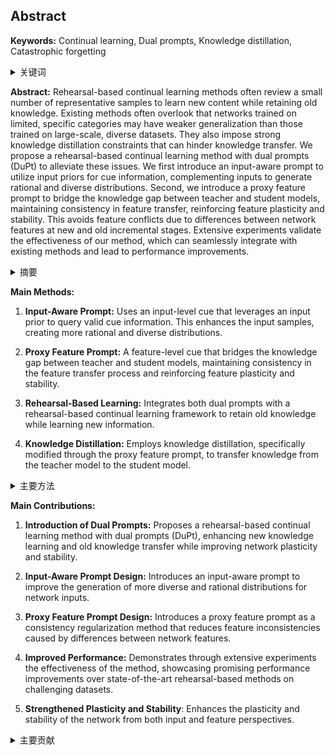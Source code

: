 ## Abstract

**Keywords:** Continual learning, Dual prompts, Knowledge distillation, Catastrophic forgetting

<details>
    <summary>关键词</summary>
    <ul>
        持续学习，双提示，知识蒸馏，灾难性遗忘
    <ul>
</details>

**Abstract:** Rehearsal-based continual learning methods often review a small number of representative samples to learn new content while retaining old knowledge. Existing methods often overlook that networks trained on limited, specific categories may have weaker generalization than those trained on large-scale, diverse datasets. They also impose strong knowledge distillation constraints that can hinder knowledge transfer. We propose a rehearsal-based continual learning method with dual prompts (DuPt) to alleviate these issues. We first introduce an input-aware prompt to utilize input priors for cue information, complementing inputs to generate rational and diverse distributions. Second, we introduce a proxy feature prompt to bridge the knowledge gap between teacher and student models, maintaining consistency in feature transfer, reinforcing feature plasticity and stability. This avoids feature conflicts due to differences between network features at new and old incremental stages. Extensive experiments validate the effectiveness of our method, which can seamlessly integrate with existing methods and lead to performance improvements.

<details>
    <summary>摘要</summary>
        基于排练的持续学习方法通常会回顾少量有代表性的样本，以便在保留旧知识的同时学习新内容。现有方法通常忽略了以下情况：在有限的特定类别上训练的网络可能比那些在大型、多样化数据集上训练的网络具有更弱的泛化能力。他们还施加了很强的知识提炼约束，这可能会阻碍知识转移。我们提出了一种基于排练的持续学习方法，该方法具有双提示（DuPt），以缓解这些问题。我们首先引入一个输入感知提示，利用输入先验来获取提示信息，补充输入以生成合理的和多样化的分布。其次，我们引入一个代理特征提示，以弥合教师模型和学生模型之间的知识差距，保持特征转移的一致性，加强特征可塑性和稳定性。这避免了由于新旧增量阶段的网络特征之间的差异而导致的特征冲突。大量的实验验证了我们方法的有效性，它可以无缝地与现有方法集成，并带来性能改进。
</details>

**Main Methods:**

1. **Input-Aware Prompt:** Uses an input-level cue that leverages an input prior to query valid cue information. This enhances the input samples, creating more rational and diverse distributions.

2. **Proxy Feature Prompt:** A feature-level cue that bridges the knowledge gap between teacher and student models, maintaining consistency in the feature transfer process and reinforcing feature plasticity and stability.

3. **Rehearsal-Based Learning:** Integrates both dual prompts with a rehearsal-based continual learning framework to retain old knowledge while learning new information.
    
4. **Knowledge Distillation:** Employs knowledge distillation, specifically modified through the proxy feature prompt, to transfer knowledge from the teacher model to the student model.

<details>
    <summary>主要方法</summary>
        <ul>
          <li>输入感知提示：使用输入级别提示，该提示利用输入先验来查询有效提示信息。这增强了输入样本，创造了更合理和多样化的分布。</li>
          <li>代理特征提示：一种特征级别提示，它弥合了教师模型和学生模型之间的知识差距，保持了特征转移过程的一致性，并加强了特征可塑性和稳定性。</li>
          <li>基于排练的学习：将双提示与基于排练的持续学习框架相结合，以在学习新信息的同时保留旧知识。</li>
	  <li>知识蒸馏：采用知识蒸馏，通过代理特征提示进行专门修改，以将知识从教师模型转移到学生模型。</li>
        </ul>
</details>

**Main Contributions:**

1.  **Introduction of Dual Prompts:** Proposes a rehearsal-based continual learning method with dual prompts (DuPt), enhancing new knowledge learning and old knowledge transfer while improving network plasticity and stability.

2.  **Input-Aware Prompt Design:** Introduces an input-aware prompt to improve the generation of more diverse and rational distributions for network inputs.

3.  **Proxy Feature Prompt Design:** Introduces a proxy feature prompt as a consistency regularization method that reduces feature inconsistencies caused by differences between network features.

4.  **Improved Performance:** Demonstrates through extensive experiments the effectiveness of the method, showcasing promising performance improvements over state-of-the-art rehearsal-based methods on challenging datasets.

5. **Strengthened Plasticity and Stability**: Enhances the plasticity and stability of the network from both input and feature perspectives.

<details>
    <summary>主要贡献</summary>
        <ul>
          <li>引入双提示：提出了一种基于排练的持续学习方法，该方法具有双提示（DuPt），增强了新知识的学习和旧知识的转移，同时提高了网络的可塑性和稳定性。</li>
          <li>输入感知提示设计：引入一种输入感知提示，以改进网络输入更多样化和合理的分布的生成。</li>
          <li>代理特征提示设计：引入代理特征提示作为一致性正则化方法，以减少由网络特征差异引起的特征不一致。</li>
	  <li>性能改进：通过大量实验证明了该方法的有效性，展示了在具有挑战性的数据集上优于最先进的基于排练的方法的有希望的性能改进。</li>
          <li>加强可塑性和稳定性：从输入和特征的角度加强网络的可塑性和稳定性。</li>
        </ul>
</details>